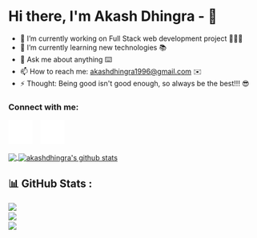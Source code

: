 
<!--
**akashdhingra/akashdhingra** is a ✨ _special_ ✨ repository because its `README.md` (this file) appears on your GitHub profile.

Here are some ideas to get you started:

- 🔭 I’m currently working on ...
- 🌱 I’m currently learning ...
- 👯 I’m looking to collaborate on ...
- 🤔 I’m looking for help with ...
- 💬 Ask me about ...
- 📫 How to reach me: ...
- 😄 Pronouns: ...
- ⚡ Fun fact: ...
-->

# Hi there, I'm Akash Dhingra - 👋 

- 🔭 I’m currently working on Full Stack web development project 👨🏻‍💻
- 🌱 I’m currently learning new technologies 📚
- 💬 Ask me about anything ⌨️
- 📫 How to reach me: akashdhingra1996@gmail.com ✉️
- ⚡ Thought: Being good isn't good enough, so always be the best!!! 😎

### Connect with me:
[![website](./img/linkedin-dark.svg)](https://www.linkedin.com/in/akash-dhingra/)
&nbsp;&nbsp;
[![website](./img/instagram-dark.svg)](https://www.instagram.com/akash_dhingra_/)

<a href="https://github.com/akashdhingra">
  <img align="center" src="https://github-readme-stats.vercel.app/api/top-langs/?username=akashdhingra&theme=algolia&layout=compact&langs_count=10" />
</a>
<a href="https://github.com/akashdhingra">
 <img align="center" src="https://github-readme-stats.vercel.app/api?username=akashdhingra&show_icons=true&theme=algolia&line_height=27" alt="akashdhingra's github stats"/>
</a>

## 📊 GitHub Stats :
![](https://github-readme-stats.vercel.app/api?username=akashdhingra&theme=react&hide_border=true&include_all_commits=false&count_private=true)<br/>
![](https://github-readme-streak-stats.herokuapp.com/?user=akashdhingra&theme=react&hide_border=true)<br/>
![](https://github-readme-stats.vercel.app/api/top-langs/?username=akashdhingra&theme=react&hide_border=true&include_all_commits=false&count_private=true&layout=compact&hide=jupyter%20notebook)


[instagram]: https://www.instagram.com/akash_dhingra_/
[linkedin]: https://www.linkedin.com/in/akash-dhingra/

